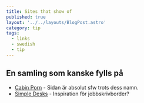 ```yaml
---
title: Sites that show of
published: true
layout: '../../layouts/BlogPost.astro'
category: tip
tags:
  - links
  - swedish
  - tip
---
```


## En samling som kanske fylls på

- [Cabin Porn][1] - Sidan är absolut sfw trots dess namn.
- [Simple Desks][2] - Inspiration för jobbskrivborder?

[1]: http://freecabinporn.com/
[2]: http://simpledesks.net/
